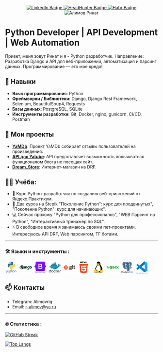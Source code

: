 <div id="header" align="center">
<div id="badges">
  <a href="https://www.linkedin.com/in/alimov-rinat/">
    <img src="https://img.shields.io/badge/LinkedIn-blue?style=for-the-badge&logo=linkedin&logoColor=white" alt="LinkedIn Badge"/>
  </a>
  <a href="https://hh.ru/resume/e0c7bd9fff0bcd036a0039ed1f77315a4f6f49">
    <img src="https://img.shields.io/badge/HeadHunter-red?style=for-the-badge&logo=headhunter&logoColor=white" alt="HeadHunter Badge"/>
  </a>
  <a href="https://career.habr.com/alimovriq">
    <img src="https://img.shields.io/badge/Habr-blue?style=for-the-badge&logo=habr&logoColor=white" alt="Habr Badge"/>
  </a>
</div>
  <img src="https://komarev.com/ghpvc/?username=Alimovriq&style=flat-square&color=blue" alt="Алимов Ринат"/>
 </div>
 
# Python Developer | API Development | Web Automation
Привет, меня зовут Ринат и я - Python разработчик. 
Направление: Разработка Django и API для веб-приложений, автоматизация и парсинг данных. 
Программирование — это мое кредо!

## 🔧 Навыки
- **Язык программирования**: Python
- **Фреймворки / Библиотеки**: Django, Django Rest Framework, Selenium, BeautifulSoup4, Requests
- **Базы данных**: PostgreSQL, SQLite
- **Инструменты разработки**: Git, Docker, nginx, gunicorn, CI/CD, Postman

## 🌟 Мои проекты
- [**YaMDb**](https://github.com/Alimovriq/api_yamdb): Проект YaMDb собирает отзывы пользователей на произведения.
- [**API для Yatube**](https://github.com/Alimovriq/api_final_yatube): API предоставляет возможность пользоваться функционалом блога не посещая сайт.
- [**Dream_Store**](https://github.com/Alimovriq/dream_store): Интернет-магазин на DRF.

## :man_technologist: Учёба:
- :telescope: Курс Python-разработчик по созданию веб-приложений от Яндекс.Практикум. 
- :seedling: Два курса на Stepik "Поколение Python": курс для продвинутых", "Поколение Python": курс для начинающих".
- 💻  Сейчас прохожу "Python для профессионалов", "WEB Парсинг на Python", "Интерактивный тренажер по SQL".
- :zap: В свободное время я занимаюсь своими пет-проектами. Интересуюсь API DRF, Web парсингом, ТГ ботами.  

---

### :hammer_and_wrench: Языки и инструменты :

<div>
  <img src="https://github.com/devicons/devicon/blob/master/icons/python/python-original-wordmark.svg" title="Java" alt="Java" width="40" height="40"/>&nbsp;
  <img src="https://github.com/devicons/devicon/blob/master/icons/django/django-plain-wordmark.svg" title="React" alt="React" width="40" height="40"/>&nbsp;
  <img src="https://github.com/devicons/devicon/blob/master/icons/bootstrap/bootstrap-original-wordmark.svg" title="Spring" alt="Spring" width="40" height="40"/>&nbsp;
  <img src="https://github.com/devicons/devicon/blob/master/icons/docker/docker-original-wordmark.svg" title="Material UI" alt="Material UI" width="40" height="40"/>&nbsp;
  <img src="https://github.com/devicons/devicon/blob/master/icons/git/git-original-wordmark.svg" title="Flutter" alt="Flutter" width="40" height="40"/>&nbsp;
  <img src="https://github.com/devicons/devicon/blob/master/icons/html5/html5-original-wordmark.svg" title="Redux" alt="Redux " width="40" height="40"/>&nbsp;
  <img src="https://github.com/devicons/devicon/blob/master/icons/linux/linux-original.svg"  title="CSS3" alt="CSS" width="40" height="40"/>&nbsp;
  <img src="https://github.com/devicons/devicon/blob/master/icons/nginx/nginx-original.svg" title="HTML5" alt="HTML" width="40" height="40"/>&nbsp;
  <img src="https://github.com/devicons/devicon/blob/master/icons/postgresql/postgresql-original-wordmark.svg" title="JavaScript" alt="JavaScript" width="40" height="40"/>&nbsp;
  <img src="https://github.com/devicons/devicon/blob/master/icons/vscode/vscode-original-wordmark.svg" title="Firebase" alt="Firebase" width="40" height="40"/>&nbsp;
</div>

## 📫 Контакты
- Telegram: Alimovriq
- Email: [r-alimov@ya.ru](mailto:r-alimov@ya.ru)
  
---
### :fire: Статистика :

[![GitHub Streak](http://github-readme-streak-stats.herokuapp.com?user=Alimovriq&theme=vision-friendly-dark&hide_border=false&locale=ru)](https://git.io/streak-stats)

[![Top Langs](https://github-readme-stats.vercel.app/api/top-langs/?username=Alimovriq&layout=compact&theme=vision-friendly-dark&locale=ru&card_width=400)](https://github.com/anuraghazra/github-readme-stats)
<!--
**Alimovriq/Alimovriq** is a ✨ _special_ ✨ repository because its `README.md` (this file) appears on your GitHub profile.

Here are some ideas to get you started:

- 🔭 I’m currently working on ...
- 🌱 I’m currently learning ...
- 👯 I’m looking to collaborate on ...
- 🤔 I’m looking for help with ...
- 💬 Ask me about ...
- 📫 How to reach me: ...
- 😄 Pronouns: ...
- ⚡ Fun fact: ...
-->




